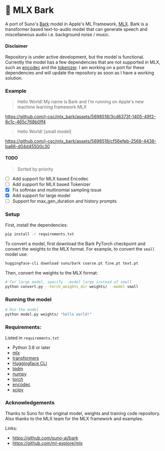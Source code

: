 # 🐶 MLX Bark

A port of Suno's [Bark](https://github.com/suno-ai/bark) model in Apple's ML Framework, [MLX](https://github.com/ml-explore/mlx). Bark is a transformer based text-to-audio model that can generate speech and miscellaneous audio i.e. background noise / music.

#### Disclaimer
Repository is under active development, but the model is functional. Currently the model has a few dependencies that are not supported in MLX, such as [encodec](https://github.com/facebookresearch/encodec) and the [tokenizer](https://huggingface.co/bert-base-multilingual-cased). I am working on a port for these dependencies and will update the repository as soon as I have a working solution.

### Example
> Hello World! My name is Bark and I'm running on Apple's new machine learning framework MLX

https://github.com/j-csc/mlx_bark/assets/5698518/3cd6373f-1405-49f2-8c1c-465c768b0ff4

> Hello World! [small model]

https://github.com/j-csc/mlx_bark/assets/5698518/cf56efeb-2568-4438-ba66-d04d45500c30

#### TODO
> Sorted by priority
- [ ] Add support for MLX based Encodec
- [ ] Add support for MLX based Tokenizer
- [X] Fix softmax and multinomial sampling issue
- [X] Add support for large model
- [ ] Support for max_gen_duration and history prompts

### Setup

First, install the dependencies:

```bash
pip install -r requirements.txt
```

To convert a model, first download the Bark PyTorch checkpoint and convert
the weights to the MLX format. For example, to convert the `small` model use:

```bash
huggingface-cli download suno/bark coarse.pt fine.pt text.pt
```

Then, convert the weights to the MLX format:

```bash
# for large model, specify --model large instead of small
python convert.py --torch_weights_dir weights/ --model small 
```

### Running the model 
```bash
# Run the model
python model.py weights/ "hello world!"
```

### Requirements:

Listed in `requirements.txt`

- Python 3.8 or later
- [mlx](https://github.com/ml-explore/mlx)
- [transformers](https://pypi.org/project/transformers/)
- [Huggingface CLI](https://huggingface.co/docs/huggingface_hub/en/guides/cli)
- [tqdm](https://pypi.org/project/tqdm/)
- [numpy](https://numpy.org/install/)
- [torch](https://pytorch.org/get-started/locally/)
- [encodec](https://pypi.org/project/encodec/)
- [scipy](https://www.scipy.org/install.html)

### Acknowledgements
Thanks to Suno for the original model, weights and training code repository. Also thanks to the MLX team for the MLX framework and examples.

Links:
- https://github.com/suno-ai/bark
- https://github.com/ml-explore/mlx
